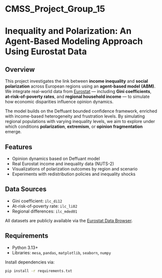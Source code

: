 # CMSS_Project_Group_15
# Inequality and Polarization: An Agent-Based Modeling Approach Using Eurostat Data

## Overview

This project investigates the link between **income inequality** and **social polarization** across European regions using an **agent-based model (ABM)**. We integrate real-world data from [Eurostat](https://ec.europa.eu/eurostat) — including **Gini coefficients**, **at-risk-of-poverty rates**, and **regional household income** — to simulate how economic disparities influence opinion dynamics.

The model builds on the Deffuant bounded confidence framework, enriched with income-based heterogeneity and frustration levels. By simulating regional populations with varying inequality levels, we aim to explore under which conditions **polarization**, **extremism**, or **opinion fragmentation** emerge.

## Features

- Opinion dynamics based on Deffuant model
- Real Eurostat income and inequality data (NUTS-2)
- Visualizations of polarization outcomes by region and scenario
- Experiments with redistribution policies and inequality shocks

## Data Sources

- Gini coefficient: `ilc_di12`  
- At-risk-of-poverty rate: `ilc_li02`  
- Regional differences: `ilc_mded01`

All datasets are publicly available via the [Eurostat Data Browser](https://ec.europa.eu/eurostat/databrowser/).

## Requirements

- Python 3.13+
- Libraries: `mesa`, `pandas`, `matplotlib`, `seaborn`, `numpy`

Install dependencies via:

```bash
pip install -r requirements.txt
